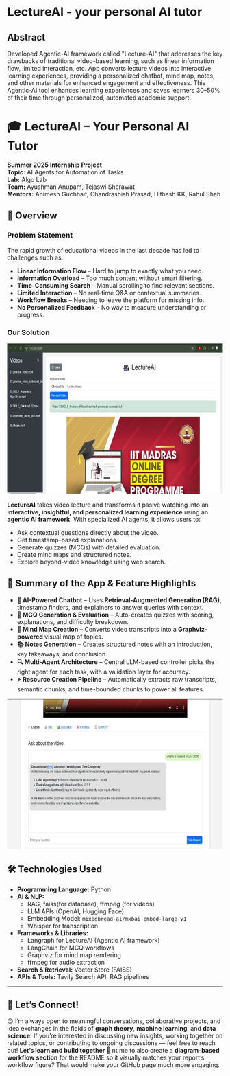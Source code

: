 # LectureAI - your personal AI tutor

## Abstract
Developed Agentic-AI framework called "Lecture-AI" that addresses the key drawbacks of traditional video-based learning, such as linear information flow, limited interaction, etc. App converts lecture videos into interactive learning experiences, providing a personalized chatbot, mind map, notes, and other materials for enhanced engagement and effectiveness. This Agentic-AI tool enhances learning experiences and saves learners 30–50% of their time through personalized, automated academic support.

# 🎓 LectureAI – Your Personal AI Tutor

**Summer 2025 Internship Project**<br>
**Topic:** AI Agents for Automation of Tasks<br>
**Lab:** Algo Lab<br>
**Team:** Ayushman Anupam, Tejaswi Sherawat<br>
**Mentors:** Animesh Guchhait, Chandrashish Prasad, Hithesh KK, Rahul Shah

## 📖 Overview

### Problem Statement

The rapid growth of educational videos in the last decade has led to challenges such as:

* **Linear Information Flow** – Hard to jump to exactly what you need.
* **Information Overload** – Too much content without smart filtering.
* **Time-Consuming Search** – Manual scrolling to find relevant sections.
* **Limited Interaction** – No real-time Q\&A or contextual summaries.
* **Workflow Breaks** – Needing to leave the platform for missing info.
* **No Personalized Feedback** – No way to measure understanding or progress.

### Our Solution
<img src="resources/AppPic01.jpg" alt="Alt Text" width="800" height ="350"/>

**LectureAI** takes video lecture and transforms it pssive watching into an **interactive, insightful, and personalized learning experience** using an **agentic AI framework**.
With specialized AI agents, it allows users to:

* Ask contextual questions directly about the video.
* Get timestamp-based explanations.
* Generate quizzes (MCQs) with detailed evaluation.
* Create mind maps and structured notes.
* Explore beyond-video knowledge using web search.


## 🚀 Summary of the App & Feature Highlights

* **🎯 AI-Powered Chatbot** – Uses **Retrieval-Augmented Generation (RAG)**, timestamp finders, and explainers to answer queries with context.
* **📝 MCQ Generation & Evaluation** – Auto-creates quizzes with scoring, explanations, and difficulty breakdown.
* **🧠 Mind Map Creation** – Converts video transcripts into a **Graphviz-powered** visual map of topics.
* **📚 Notes Generation** – Creates structured notes with an introduction, key takeaways, and conclusion.
* **🔍 Multi-Agent Architecture** – Central LLM-based controller picks the right agent for each task, with a validation layer for accuracy.
* **⚡ Resource Creation Pipeline** – Automatically extracts raw transcripts, semantic chunks, and time-bounded chunks to power all features.

<img src="resources/AppPic02.jpg" alt="Alt Text" width="800" height ="350"/>

## 🛠 Technologies Used

* **Programming Language:** Python
* **AI & NLP:**
  * RAG, faiss(for database), ffmpeg (for videos)
  * LLM APIs (OpenAI, Hugging Face)
  * Embedding Model: `mixedbread-ai/mxbai-embed-large-v1`
  * Whisper for transcription
* **Frameworks & Libraries:**
  * Langraph for LectureAI (Agentic AI framework)
  * LangChain for MCQ workflows
  * Graphviz for mind map rendering
  * ffmpeg for audio extraction
* **Search & Retrieval:** Vector Store (FAISS)
* **APIs & Tools:** Tavily Search API, RAG pipelines

---

## 🤝 Let’s Connect!

😊 I’m always open to meaningful conversations, collaborative projects, and idea exchanges in the fields of **graph theory**, **machine learning**, and **data science**.
If you’re interested in discussing new insights, working together on related topics, or contributing to ongoing discussions — feel free to reach out!
**Let’s learn and build together 🚀**
nt me to also create a **diagram-based workflow section** for the README so it visually matches your report’s workflow figure? That would make your GitHub page much more engaging.

